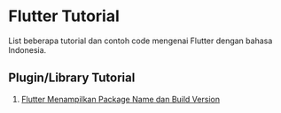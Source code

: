 # Flutter Tutorial

List beberapa tutorial dan contoh code mengenai Flutter dengan bahasa Indonesia.

## Plugin/Library Tutorial

1. [Flutter Menampilkan Package Name dan Build Version](wisnuwiry.space/post/flutter-menampilkan-package-name-dan-build-version/)
